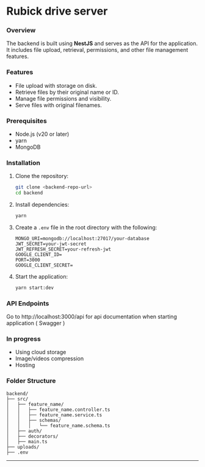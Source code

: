 # Rubick drive server

### Overview

The backend is built using **NestJS** and serves as the API for the application. It includes file upload, retrieval, permissions, and other file management features.

### Features

- File upload with storage on disk.
- Retrieve files by their original name or ID.
- Manage file permissions and visibility.
- Serve files with original filenames.

### Prerequisites

- Node.js (v20 or later)
- yarn
- MongoDB

### Installation

1. Clone the repository:

   ```bash
   git clone <backend-repo-url>
   cd backend
   ```

2. Install dependencies:

   ```bash
   yarn
   ```

3. Create a `.env` file in the root directory with the following:

   ```env
   MONGO_URI=mongodb://localhost:27017/your-database
   JWT_SECRET=your-jwt-secret
   JWT_REFRESH_SECRET=your-refresh-jwt
   GOOGLE_CLIENT_ID=
   PORT=3000
   GOOGLE_CLIENT_SECRET=
   ```

4. Start the application:
   ```bash
   yarn start:dev
   ```

### API Endpoints

Go to http://localhost:3000/api for api documentation when starting application ( Swagger )

### In progress

- Using cloud storage
- Image/videos compression
- Hosting

### Folder Structure

```
backend/
├── src/
│   ├── feature_name/
│   │   ├── feature_name.controller.ts
│   │   ├── feature_name.service.ts
│   │   ├── schemas/
│   │   │   └── feature_name.schema.ts
│   ├── auth/
│   ├── decorators/
│   ├── main.ts
├── uploads/
├── .env
```

---
